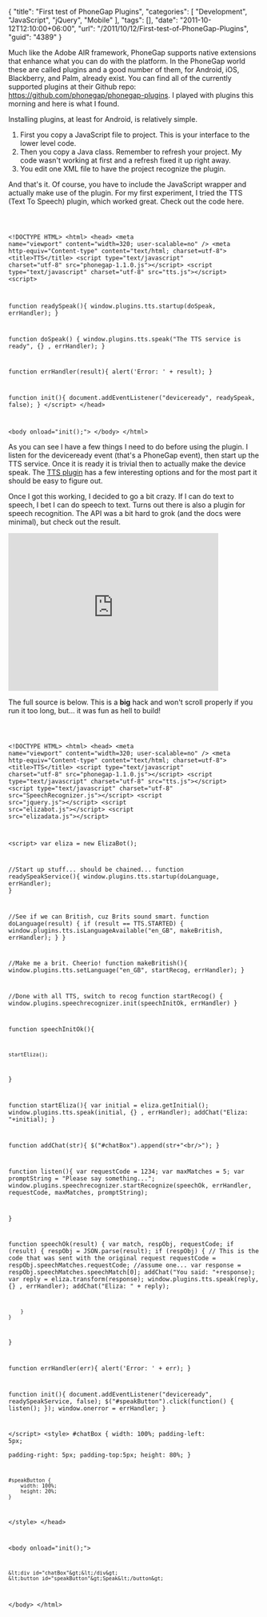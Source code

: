 {
	"title": "First test of PhoneGap Plugins",
	"categories": [
		"Development",
		"JavaScript",
		"jQuery",
		"Mobile"
	],
	"tags": [],
	"date": "2011-10-12T12:10:00+06:00",
	"url": "/2011/10/12/First-test-of-PhoneGap-Plugins",
	"guid": "4389"
}

Much like the Adobe AIR framework, PhoneGap supports native extensions that enhance what you can do with the platform. In the PhoneGap world these are called plugins and a good number of them, for Android, iOS, Blackberry, and Palm, already exist. You can find all of the currently supported plugins at their Github repo: <a href="https://github.com/phonegap/phonegap-plugins">https://github.com/phonegap/phonegap-plugins</a>. I played with plugins this morning and here is what I found.
<!--more-->
<p>

Installing plugins, at least for Android, is relatively simple.

<p>

<ol>
<li>First you copy a JavaScript file to project. This is your interface to the lower level code.
<li>Then you copy a Java class. Remember to refresh your project. My code wasn't working at first and a refresh fixed it up right away.
<li>You edit one XML file to have the project recognize the plugin.
</ol>

<p/>

And that's it. Of course, you have to include the JavaScript wrapper and actually make use of the plugin. For my first experiment, I tried the TTS (Text To Speech) plugin, which worked great. Check out the code here.

<p/>

<code>

&lt;!DOCTYPE HTML&gt;
&lt;html&gt;
&lt;head&gt;
&lt;meta name="viewport" content="width=320; user-scalable=no" /&gt;
&lt;meta http-equiv="Content-type" content="text/html; charset=utf-8"&gt;
&lt;title&gt;TTS&lt;/title&gt;
&lt;script type="text/javascript" charset="utf-8" src="phonegap-1.1.0.js"&gt;&lt;/script&gt;
&lt;script type="text/javascript" charset="utf-8" src="tts.js"&gt;&lt;/script&gt;
&lt;script&gt;
	
function readySpeak(){
	window.plugins.tts.startup(doSpeak, errHandler);
}

function doSpeak() {
	window.plugins.tts.speak("The TTS service is ready", {} , errHandler);
}

function errHandler(result){
	alert('Error: ' + result);
}

function init(){
	document.addEventListener("deviceready", readySpeak, false);
}
&lt;/script&gt;
&lt;/head&gt;

&lt;body onload="init();"&gt;
&lt;/body&gt;
&lt;/html&gt;
</code>

<p/>

As you can see I have a few things I need to do before using the plugin. I listen for the deviceready event (that's a PhoneGap event), then start up the TTS service. Once it is ready it is trivial then to actually make the device speak. The <a href="https://github.com/phonegap/phonegap-plugins/tree/master/Android/TTS">TTS plugin</a> has a few interesting options and for the most part it should be easy to figure out. 

<p/>

Once I got this working, I decided to go a bit crazy. If I can do text to speech, I bet I can do speech to text. Turns out there is also a plugin for speech recognition. The API was a bit hard to grok (and the docs were minimal), but check out the result.

<p/>

<iframe width="420" height="315" src="http://www.youtube.com/embed/ghy1RYdJN9A" frameborder="0" allowfullscreen></iframe>

<p/>

The full source is below. This is a <b>big</b> hack and won't scroll properly if you run it too long, but... it was fun as hell to build!
<p/>

<code>

&lt;!DOCTYPE HTML&gt;
&lt;html&gt;
&lt;head&gt;
&lt;meta name="viewport" content="width=320; user-scalable=no" /&gt;
&lt;meta http-equiv="Content-type" content="text/html; charset=utf-8"&gt;
&lt;title&gt;TTS&lt;/title&gt;
&lt;script type="text/javascript" charset="utf-8" src="phonegap-1.1.0.js"&gt;&lt;/script&gt;
&lt;script type="text/javascript" charset="utf-8" src="tts.js"&gt;&lt;/script&gt;
&lt;script type="text/javascript" charset="utf-8" src="SpeechRecognizer.js"&gt;&lt;/script&gt;
&lt;script src="jquery.js"&gt;&lt;/script&gt;
&lt;script src="elizabot.js"&gt;&lt;/script&gt;
&lt;script src="elizadata.js"&gt;&lt;/script&gt;

&lt;script&gt;
var eliza = new ElizaBot();
	
//Start up stuff... should be chained...
function readySpeakService(){
	window.plugins.tts.startup(doLanguage, errHandler);
}

//See if we can British, cuz Brits sound smart.
function doLanguage(result) {
	if (result == TTS.STARTED) {
		window.plugins.tts.isLanguageAvailable("en_GB", makeBritish, errHandler);
	}
}

//Make me a brit. Cheerio!
function makeBritish(){
	window.plugins.tts.setLanguage("en_GB", startRecog, errHandler);
}

//Done with all TTS, switch to recog
function startRecog() {
	window.plugins.speechrecognizer.init(speechInitOk, errHandler)
}

function speechInitOk(){

	startEliza();

}

function startEliza(){
	var initial = eliza.getInitial();
	window.plugins.tts.speak(initial, {} , errHandler);
	addChat("Eliza: "+initial);
}

function addChat(str){
	$("#chatBox").append(str+"&lt;br/&gt;");
}

function listen(){
    var requestCode = 1234;
    var maxMatches = 5;
    var promptString = "Please say something...";
    window.plugins.speechrecognizer.startRecognize(speechOk, errHandler, requestCode, maxMatches, promptString);

}

function speechOk(result) {
    var match, respObj, requestCode;
    if (result) {
        respObj = JSON.parse(result);
        if (respObj) {
            // This is the code that was sent with the original request
            requestCode = respObj.speechMatches.requestCode;
			//assume one...
			var response = respObj.speechMatches.speechMatch[0];
			addChat("You said: "+response);
			var reply = eliza.transform(response);
			window.plugins.tts.speak(reply, {} , errHandler);
			addChat("Eliza: " + reply);
			
        }        
    }
}

function errHandler(err){
	alert('Error: ' + err);
}

function init(){
	document.addEventListener("deviceready", readySpeakService, false);
	$("#speakButton").click(function() {
		listen();
	});
	window.onerror = errHandler;
}


&lt;/script&gt;
&lt;style&gt;
	#chatBox {
		width: 100%;
		padding-left: 5px;	
		padding-right: 5px;
		padding-top:5px;
		height: 80%;
	}

	#speakButton {
		width: 100%;
		height: 20%;
	}
&lt;/style&gt;
&lt;/head&gt;

&lt;body onload="init();"&gt;

	&lt;div id="chatBox"&gt;&lt;/div&gt;	
	&lt;button id="speakButton"&gt;Speak&lt;/button&gt;
&lt;/body&gt;
&lt;/html&gt;
</code>